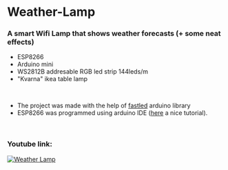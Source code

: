# Weather-Lamp

### A smart Wifi Lamp that shows weather forecasts (+ some neat effects)

- ESP8266
- Arduino mini
- WS2812B addresable RGB led strip 144leds/m
- "Kvarna" ikea table lamp
<br>

- The project was made with the help of [fastled](http://fastled.io/) arduino library
- ESP8266 was programmed using arduino IDE ([here](http://www.whatimade.today/esp8266-easiest-way-to-program-so-far/) a nice tutorial).
<br>

### Youtube link:

[![Weather Lamp](http://i.imgur.com/eGXkoYG.jpg)](https://www.youtube.com/watch?v=4j3lBkGUFEc&lc=z13sspgzouf5xdzid04cd34iny3du5g452s "Weather Lamp - Click to Watch youtube video")

